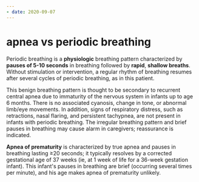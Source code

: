 ```yaml
---
- date: 2020-09-07
---
```


# apnea vs periodic breathing

<!-- apnea vs periodic breathing -->

Periodic breathing is a **physiologic** breathing  pattern characterized by **pauses of 5-10 seconds** in breathing  followed by **rapid**, **shallow breaths**. Without stimulation or  intervention, a regular rhythm of breathing resumes after several cycles of periodic breathing, as in this patient.

This benign breathing pattern is thought to be secondary to recurrent central apnea due to  immaturity of the nervous system in infants up to age 6 months. There  is no associated cyanosis, change in tone, or abnormal limb/eye  movements. In addition, signs of respiratory distress, such as  retractions, nasal flaring, and persistent tachypnea, are not present in infants with periodic breathing. The irregular breathing pattern and  brief pauses in breathing may cause alarm in caregivers; reassurance is  indicated.

**Apnea of prematurity** is characterized  by true apnea and pauses in breathing lasting ≥20 seconds; it typically  resolves by a corrected gestational age of 37 weeks (ie, at 1 week of  life for a 36-week gestation infant). This infant's pauses in breathing are brief (occurring several times per minute), and his age makes apnea of prematurity unlikely.
